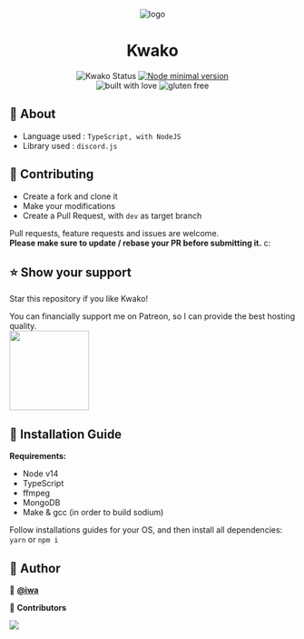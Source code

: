 <div align="center">
<p align="center">
  <img src="https://cdn.iwa.sh/img/tiles/kwako.png" alt="logo"/>
  <h1>Kwako</h1>

  <img alt="Kwako Status" src="https://img.shields.io/website?down_color=red&down_message=offline&label=kwako&style=for-the-badge&up_color=brightgreen&up_message=online&url=https%3A%2F%2Fapi.iwa.sh%2Fapp%2Fapi">
  <a href="https://nodejs.org/en/">
    <img alt="Node minimal version" src="https://img.shields.io/static/v1?style=for-the-badge&label=node&message=%3E%3D14&color=blue"/>
  </a>

  <br/>

  <img alt="built with love" src="https://forthebadge.com/images/badges/built-with-love.svg"/>
  <img alt="gluten free" src="https://forthebadge.com/images/badges/gluten-free.svg"/>

</p>
</div>

## 📄 About

- Language used : `TypeScript, with NodeJS`
- Library used : `discord.js`

## 🤝 Contributing

- Create a fork and clone it
- Make your modifications
- Create a Pull Request, with `dev` as target branch


Pull requests, feature requests and issues are welcome.<br/>
**Please make sure to update / rebase your PR before submitting it.** c:


## ⭐️ Show your support

Star this repository if you like Kwako!

You can financially support me on Patreon, so I can provide the best hosting quality.<br/>
<a href="https://www.patreon.com/iwaQwQ">
  <img src="https://c5.patreon.com/external/logo/become_a_patron_button@2x.png" width="140">
</a>

## 💽 Installation Guide

**Requirements:**
- Node v14
- TypeScript
- ffmpeg
- MongoDB
- Make & gcc (in order to build sodium)

Follow installations guides for your OS, and then install all dependencies:<br/>
`yarn` or `npm i`

## 👤 Author

👤 **[@iwa](https://github.com/iwa)**

💛 **Contributors**

<a href="https://github.com/iwa/Kwako/graphs/contributors">
  <img src="https://contributors-img.web.app/image?repo=iwa/Kwako" />
</a>

